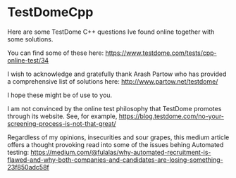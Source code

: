 # TestDomeCpp
Here are some TestDome C++ questions Ive found online together with some solutions.

You can find some of these here: https://www.testdome.com/tests/cpp-online-test/34

I wish to acknowledge and gratefully thank Arash Partow who has provided a comprehensive list of solutions here: http://www.partow.net/testdome/

I hope these might be of use to you. 

I am not convinced by the online test philosophy that TestDome promotes through its website. 
See, for example, https://blog.testdome.com/no-your-screening-process-is-not-that-great/

Regardless of my opinions, insecurities and sour grapes, this medium article offers a thought provoking read into some of the issues behing Automated testing: 
https://medium.com/@fulalas/why-automated-recruitment-is-flawed-and-why-both-companies-and-candidates-are-losing-something-23f850adc58f

